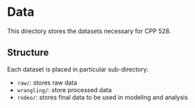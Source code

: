# Data

This directory stores the datasets necessary for CPP 528.

## Structure

Each dataset is placed in particular sub-directory:

* `raw/`: stores raw data
* `wrangling/`: store processed data
* `rodeo/`: stores final data to be used in modeling and analysis

